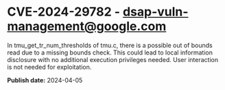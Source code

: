 # CVE-2024-29782 - dsap-vuln-management@google.com

In tmu_get_tr_num_thresholds of tmu.c, there is a possible out of bounds read due to a missing bounds check. This could lead to local information disclosure with no additional execution privileges needed. User interaction is not needed for exploitation.

**Publish date:** 2024-04-05
